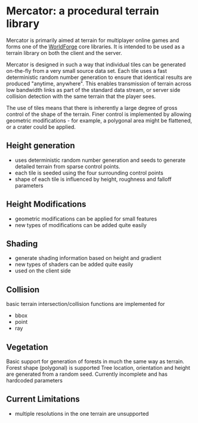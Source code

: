 Mercator: a procedural terrain library
======================================

Mercator is primarily aimed at terrain for multiplayer online games and
forms one of the [WorldForge](http://worldforge.org/ "The main Worldforge site")
core libraries.
It is intended to be used as a terrain library on both the client and the
server.

Mercator is designed in such a way that individual tiles can be
generated on-the-fly from a very small source data set.  Each tile uses
a fast deterministic random number generation to ensure that identical
results are produced "anytime, anywhere".  This enables transmission of
terrain across low bandwidth links as part of the standard data stream,
or server side collision detection with the same terrain that the
player sees. 

The use of tiles means that there is inherently a large degree of gross
control of the shape of the terrain.  Finer control is implemented by
allowing geometric modifications - for example, a polygonal area might
be flattened, or a crater could be applied.

Height generation
-----------------
* uses deterministic random number generation and seeds to
  generate detailed terrain from sparse control points.
* each tile is seeded using the four surrounding control points
* shape of each tile is influenced by height, roughness and
  falloff parameters

Height Modifications
--------------------
* geometric modifications can be applied for small features
* new types of modifications can be added quite easily

Shading
-------
* generate shading information based on height and gradient
* new types of shaders can be added quite easily
* used on the client side

Collision
---------
basic terrain intersection/collision functions are implemented for
* bbox
* point
* ray

Vegetation
----------
Basic support for generation of forests in much the same way as terrain.
Forest shape (polygonal) is supported
Tree location, orientation and height are generated from a random seed.
Currently incomplete and has hardcoded parameters

Current Limitations
-------------------
* multiple resolutions in the one terrain are unsupported

                   
